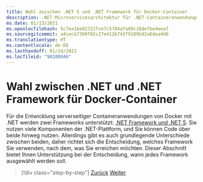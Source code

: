 ```yaml
---
title: Wahl zwischen .NET 5 und .NET Framework für Docker-Container
description: .NET-Microservicesarchitektur für .NET-Containeranwendungen | Wahl zwischen .NET 5 und .NET Framework für Docker-Container
ms.date: 01/13/2021
ms.openlocfilehash: 5c7ea1be02722fce7c5784afa89c18defbe4eeaf
ms.sourcegitcommit: a4cecb7389f02c27e412b743f9189bd2a6dea4d6
ms.translationtype: HT
ms.contentlocale: de-DE
ms.lasthandoff: 01/14/2021
ms.locfileid: "98188646"
---
```

# <a name="choosing-between-net-and-net-framework-for-docker-containers"></a>Wahl zwischen .NET und .NET Framework für Docker-Container

Für die Entwicklung serverseitiger Containeranwendungen von Docker mit .NET werden zwei Frameworks unterstützt: [.NET Framework und .NET 5](https://dotnet.microsoft.com/download). Sie nutzen viele Komponenten der .NET-Plattform, und Sie können Code über beide hinweg nutzen. Allerdings gibt es auch grundlegende Unterschiede zwischen beiden, daher richtet sich die Entscheidung, welches Framework Sie verwenden, nach dem, was Sie erreichen möchten. Dieser Abschnitt bietet Ihnen Unterstützung bei der Entscheidung, wann jedes Framework ausgewählt werden soll.

>[!div class="step-by-step"]
>[Zurück](../container-docker-introduction/docker-containers-images-registries.md)
>[Weiter](general-guidance.md)
